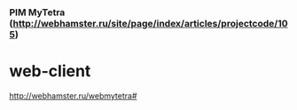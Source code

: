 ### PIM MyTetra (http://webhamster.ru/site/page/index/articles/projectcode/105)

# web-client
 http://webhamster.ru/webmytetra#
